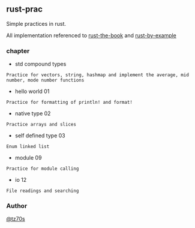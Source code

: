 ## rust-prac
Simple practices in rust.

All implementation referenced to [rust-the-book]() and [rust-by-example]()

### chapter

* std compound types
```
Practice for vectors, string, hashmap and implement the average, mid number, mode number functions
```

* hello world 01
```
Practice for formatting of println! and format!
```

* native type 02
```
Practice arrays and slices
```

* self defined type 03
```
Enum linked list
```

* module 09
```
Practice for module calling
```

* io 12
```
File readings and searching
```

### Author
[@tz70s](https://twitter.com/tz70s)
